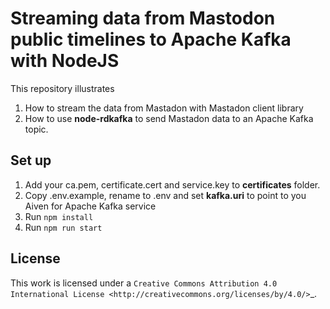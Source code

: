 # Streaming data from Mastodon public timelines to Apache Kafka with NodeJS

This repository illustrates 

1. How to stream the data from Mastadon with Mastadon client library
2. How to use **node-rdkafka** to send Mastadon data to an Apache Kafka topic.
 

## Set up

1. Add your ca.pem, certificate.cert and service.key to **certificates** folder.
2. Copy .env.example, rename to .env and set **kafka.uri** to point to you Aiven for Apache Kafka service
3. Run ``npm install``
4. Run ``npm run start``

## License


This work is licensed under a
`Creative Commons Attribution 4.0 International License <http://creativecommons.org/licenses/by/4.0/>`_.
